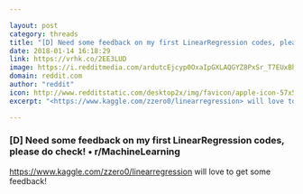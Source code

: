 ```yaml
---

layout: post
category: threads
title: "[D] Need some feedback on my first LinearRegression codes, please do check!"
date: 2018-01-14 16:18:29
link: https://vrhk.co/2EE3LUD
image: https://i.redditmedia.com/ardutcEjcyp0OxaIpGXLAQGYZ8PxSr_T7EUxBhKk9Rs.jpg?w=216&s=6b98e46a72d1b3ab1aa5f7b2008450d5
domain: reddit.com
author: "reddit"
icon: http://www.redditstatic.com/desktop2x/img/favicon/apple-icon-57x57.png
excerpt: "<https://www.kaggle.com/zzero0/linearregression> will love to get some feedback!"

---
```


### [D] Need some feedback on my first LinearRegression codes, please do check! • r/MachineLearning

<https://www.kaggle.com/zzero0/linearregression> will love to get some feedback!